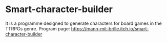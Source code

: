 # Smart-character-builder
It is a programme designed to generate characters  for board games in the TTRPGs genre.
Program page: https://mann-mit-brille.itch.io/smart-character-builder
